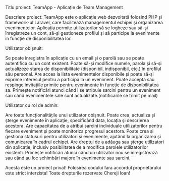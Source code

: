 Titlu proiect: TeamApp - Aplicație de Team Management

Descriere proiect:
TeamApp este o aplicație web dezvoltată folosind PHP și framework-ul Laravel, care facilitează managementul echipei și organizarea evenimentelor. Aplicația permite utilizatorilor să se logheze sau să-și înregistreze un cont, să-și gestioneze profilul și să participe la evenimente în funcție de disponibilitatea lor.

Utilizator obișnuit:

Se poate înregistra în aplicație cu un email și o parolă sau se poate autentifica cu un cont existent.
Poate să-și modifice numele, parola și să-și actualizeze starea de disponibilitate (disponibil, indisponibil, etc.) în profilul său personal. 
Are acces la lista evenimentelor disponibile și poate să-și exprime interesul pentru a participa la un eveniment.
Poate accepta sau respinge invitațiile primite pentru evenimente în funcție de disponibilitatea sa.
Primește notificări atunci când i se atribuie sarcini pentru un eveniment sau când evenimentele sale sunt actualizate.(notificarile se trimit pe mail)


Utilizator cu rol de admin:

Are toate funcționalitățile unui utilizator obișnuit.
Poate crea, actualiza și șterge evenimente în aplicație, specificând data, locația și descrierea acestora.
Are capacitatea de a atribui sarcini individuale utilizatorilor pentru fiecare eveniment și poate monitoriza progresul acestora.
Poate crea și gestiona statusuri pentru utilizatori și evenimente, ajutând la organizarea și comunicarea în cadrul echipei.
Are dreptul de a adăuga sau șterge utilizatori din aplicație, inclusiv posibilitatea de a modifica parolele utilizatorilor existenți.
Primește notificări atunci când un utilizator nou se înregistrează sau când au loc schimbări majore în evenimente sau sarcini.

Acesta este un proiect privat! Folosirea codului fara accordul proprietarului este strict interzista! Toate drepturile rezervate Chereji Ioan!
